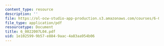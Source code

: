 ```yaml
---
content_type: resource
description: ''
file: https://ol-ocw-studio-app-production.s3.amazonaws.com/courses/6-002-circuits-and-electronics-spring-2007/1e1025999b57e8849aac4a83aa954b06_6_0022007L04.pdf
file_type: application/pdf
resourcetype: Document
title: 6_0022007L04.pdf
uid: 1e102599-9b57-e884-9aac-4a83aa954b06
---
```

